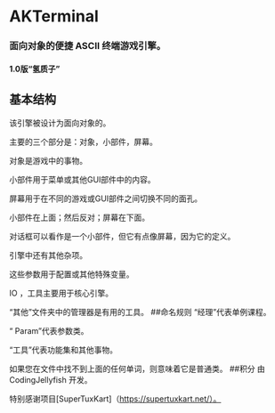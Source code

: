 # AKTerminal
### 面向对象的便捷 ASCII 终端游戏引擎。
#### 1.0版“氢质子”
## 基本结构
该引擎被设计为面向对象的。

主要的三个部分是：对象，小部件，屏幕。

对象是游戏中的事物。

小部件用于菜单或其他GUI部件中的内容。

屏幕用于在不同的游戏或GUI部件之间切换不同的面孔。

小部件在上面；然后反对；屏幕在下面。

对话框可以看作是一个小部件，但它有点像屏幕，因为它的定义。

引擎中还有其他杂项。

这些参数用于配置或其他特殊变量。

IO ，工具主要用于核心引擎。

“其他”文件夹中的管理器是有用的工具。
##命名规则
“经理”代表单例课程。

“ Param”代表参数类。

“工具”代表功能集和其他事物。

如果您在文件中找不到上面的任何单词，则意味着它是普通类。
##积分
由 CodingJellyfish 开发。

特别感谢项目[SuperTuxKart]（https://supertuxkart.net/）。

